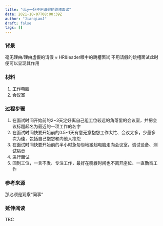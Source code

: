 ```yaml
---
title: "diy一场不用请假的跳槽面试"
date: 2021-10-07T08:00:39Z
author: "JianqiaoJ"
draft: false
tags: []
---
```


### 背景
毫无理由/理由虚假的请假 ≈ HR&leader眼中的跳槽面试
不用请假的跳槽面试此时便可以显现其作用

### 材料
1. 工作电脑
2. 会议室

### 过程步骤
1. 在面试时间开始前的2~3天定好离自己组工位较远的角落里的会议室，并把会议标题起名为最近的一项工作的名字
2. 在面试时间快要开始前的0.5~1天有意无意抱怨工作太忙、会议太多，少量多次为佳，包括自己抱怨和向他人抱怨
3. 在面试时间快要开始前的半小时急匆匆地搬起电脑走向会议室，调试设备、测试隔音
4. 进行面试
5. 回到工位，一言不发、专注工作，最好在晚餐时间也不离开座位、一直勤奋工作

### 参考来源
那必须是观察“同事”

### 延伸阅读
TBC


